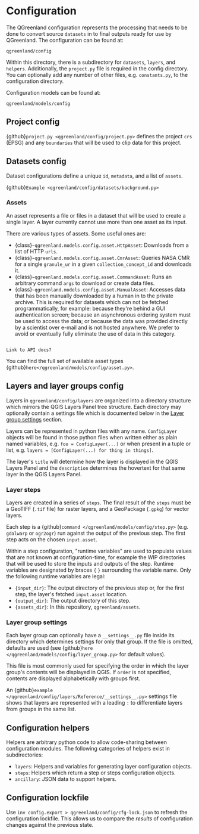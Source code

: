 # Configuration


The QGreenland configuration represents the processing that needs to be done to
convert source `datasets` in to final outputs ready for use by QGreenland. The
configuration can be found at:

```
qgreenland/config
```

Within this directory, there is a subdirectory for `datasets`, `layers`, and
`helpers`. Additionally, the `project.py` file is required in the config
directory.  You can optionally add any number of other files, e.g.
`constants.py`, to the configuration directory.

Configuration models can be found at:

```
qgreenland/models/config
```


## Project config


{github}`project.py <qgreenland/config/project.py>` defines the project `crs` (EPSG) and
any `boundaries` that will be used to clip data for this project.


## Datasets config

Dataset configurations define a unique `id`, `metadata`, and a list of
`assets`.

{github}`Example <qgreenland/config/datasets/background.py>`


### Assets

An asset represents a file or files in a dataset that will be used to create a
single layer. A layer currently cannot use more than one asset as its input.

There are various types of assets. Some useful ones are:

* {class}`~qgreenland.models.config.asset.HttpAsset`: Downloads from a list of HTTP `urls`.
* {class}`~qgreenland.models.config.asset.CmrAsset`: Queries NASA CMR for a single `granule_ur` in a
  given `collection_concept_id` and downloads it.
* {class}`~qgreenland.models.config.asset.CommandAsset`: Runs an arbitrary command `args` to download or
  create data files.
* {class}`~qgreenland.models.config.asset.ManualAsset`: Accesses data that has been manually downloaded
  by a human in to the private archive. This is required for datasets which
  can not be fetched programmatically, for example: because they're behind a
  GUI authentication screen; because an asynchronous ordering system must be
  used to access the data; or because the data was provided directly by a
  scientist over e-mail and is not hosted anywhere. We prefer to avoid or
  eventually fully eliminate the use of data in this category.

```{admonition} TODO

Link to API docs?
```
You can find the full set of available asset types
{github}`here</qgreenland/models/config/asset.py>`.

## Layers and layer groups config

Layers in `qgreenland/config/layers` are organized into a directory structure
which mirrors the QGIS Layers Panel tree structure. Each directory may
optionally contain a settings file which is documented below in the [Layer
group settings](#layer-group-settings) section.

Layers can be represented in python files with any name. `ConfigLayer` objects
will be found in those python files when written either as plain named
variables, e.g. `foo = ConfigLayer(...)` or when present in a tuple or list,
e.g. `layers = [ConfigLayer(...) for thing in things]`.

The layer's `title` will determine how the layer is displayed in the QGIS
Layers Panel and the `description` determines the hovertext for that same layer
in the QGIS Layers Panel.


### Layer steps

Layers are created in a series of `steps`. The final result of the `steps` must
be a GeoTIFF (`.tif` file) for raster layers, and a GeoPackage (`.gpkg`) for
vector layers.

Each step is a {github}`command </qgreenland/models/config/step.py>` (e.g. `gdalwarp` or
`ogr2ogr`) run against the output of the previous step.  The first step acts on
the chosen `input.asset`.

Within a step configuration, "runtime variables" are used to populate values
that are not known at configuration-time, for example the WIP directories that
will be used to store the inputs and outputs of the step. Runtime variables are
designated by braces `{` `}` surrounding the variable name. Only the following
runtime variables are legal:

* `{input_dir}`: The output directory of the previous step or, for the first
  step, the layer's fetched `input.asset` location.
* `{output_dir}`: The output directory of this step.
* `{assets_dir}`: In this repository, `qgreenland/assets`.


### Layer group settings

Each layer group can optionally have a `__settings__.py` file inside its
directory which determines settings for only that group. If the file is
omitted, defaults are used (see
{github}`here </qgreenland/models/config/layer_group.py>` for default values).

This file is most commonly used for specifying the order in which the layer
group's contents will be displayed in QGIS. If `order` is not specified,
contents are displayed alphabetically with groups first.

An {github}`example </qgreenland/config/layers/Reference/__settings__.py>` settings file
shows that layers are represented with a leading `:` to differentiate layers
from groups in the same list.


## Configuration helpers

Helpers are arbitrary python code to allow code-sharing between configuration
modules. The following categories of helpers exist in subdirectories:

* `layers`: Helpers and variables for generating layer configuration objects.
* `steps`: Helpers which return a step or steps configuration objects.
* `ancillary`: JSON data to support helpers.


## Configuration lockfile

Use `inv config.export > qgreenland/config/cfg-lock.json` to refresh the
configuration lockfile. This allows us to compare the _results_ of
configuration changes against the previous state.
